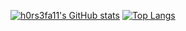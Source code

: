 [![h0rs3fa11's GitHub stats](https://github-readme-stats.vercel.app/api?username=h0rs3fa11)](https://github.com/anuraghazra/github-readme-stats)
[![Top Langs](https://github-readme-stats.vercel.app/api?username=h0rs3fa11)](https://github.com/anuraghazra/github-readme-stats)
